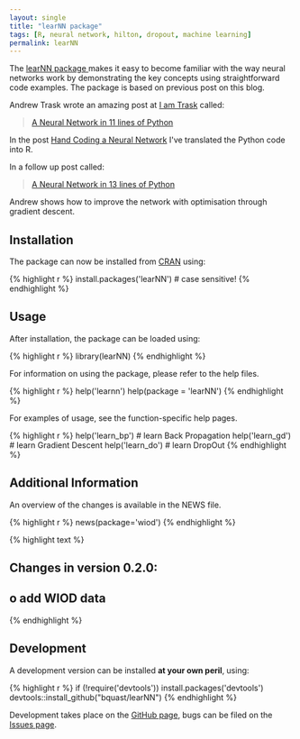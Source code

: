 ```yaml
---
layout: single
title: "learNN package"
tags: [R, neural network, hilton, dropout, machine learning]
permalink: learNN
---
```


The [learNN package ](http://cran.r-project.org/package=learNN) makes it easy to become familiar with the way neural networks work by demonstrating the key concepts using straightforward code examples.
The package is based on previous post on this blog.

Andrew Trask wrote an amazing post at [I am Trask](http://iamtrask.github.io/) called:

> [A Neural Network in 11 lines of Python](http://iamtrask.github.io/2015/07/12/basic-python-network/)

In the post [Hand Coding a Neural Network](/handcoding-neural-network) I've translated the Python code into R.

In a follow up post called:

> [A Neural Network in 13 lines of Python](http://iamtrask.github.io/2015/07/27/python-network-part2/)

Andrew shows how to improve the network with optimisation through gradient descent.


Installation
--------------
The package can now be installed from [CRAN](http://cran.r-project.org/) using:


{% highlight r %}
install.packages('learNN') # case sensitive!
{% endhighlight %}

Usage
---------
After installation, the package can be loaded using:


{% highlight r %}
library(learNN)
{% endhighlight %}

For information on using the package, please refer to the help files.


{% highlight r %}
help('learnn')
help(package = 'learNN')
{% endhighlight %}

For examples of usage, see the function-specific help pages.


{% highlight r %}
help('learn_bp') # learn Back Propagation
help('learn_gd') # learn Gradient Descent
help('learn_do') # learn DropOut
{% endhighlight %}


Additional Information
-----------------------
An overview of the changes is available in the NEWS file.


{% highlight r %}
news(package='wiod')
{% endhighlight %}



{% highlight text %}
## Changes in version 0.2.0:
##
##     o   add WIOD data
{% endhighlight %}


Development
-------------
A development version can be installed **at your own peril**, using:


{% highlight r %}
if (!require('devtools')) install.packages('devtools')
devtools::install_github("bquast/learNN")
{% endhighlight %}

Development takes place on the [GitHub page](https://github.com/bquast/learNN),
bugs can be filed on the [Issues page](https://github.com/bquast/learNN/issues).

